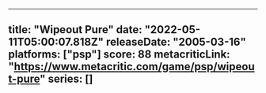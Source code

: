 
---
title: "Wipeout Pure"
date: "2022-05-11T05:00:07.818Z"
releaseDate: "2005-03-16"
platforms: ["psp"]
score: 88
metacriticLink: "https://www.metacritic.com/game/psp/wipeout-pure"
series: []
---
